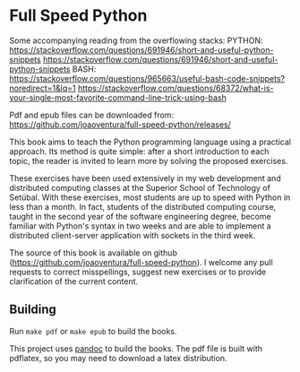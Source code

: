 # Full Speed Python

Some accompanying reading from the overflowing stacks:
PYTHON:
https://stackoverflow.com/questions/691946/short-and-useful-python-snippets
https://stackoverflow.com/questions/691946/short-and-useful-python-snippets
BASH:
https://stackoverflow.com/questions/965663/useful-bash-code-snippets?noredirect=1&lq=1
https://stackoverflow.com/questions/68372/what-is-your-single-most-favorite-command-line-trick-using-bash


Pdf and epub files can be downloaded from: https://github.com/joaoventura/full-speed-python/releases/

This book aims to teach the Python programming language using a practical approach. Its method is quite simple: after a short introduction to each topic, the reader is invited to learn more by solving the proposed exercises.

These exercises have been used extensively in my web development and distributed computing classes at the Superior School of Technology of Setúbal. With these exercises, most students are up to speed with Python in less than a month. In fact, students of the distributed computing course, taught in the second year of the software engineering degree, become familiar with Python's syntax in two weeks and are able to implement a distributed client-server application with sockets in the third week.

The source of this book is available on github (https://github.com/joaoventura/full-speed-python). I welcome any pull requests to correct misspellings, suggest new exercises or to provide clarification of the current content.


## Building

Run `make pdf` or `make epub` to build the books.

This project uses [pandoc](http://pandoc.org/) to build the books. The pdf file is built with pdflatex, so you may need to download a latex distribution.
